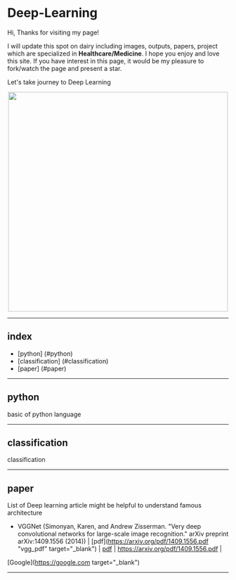 # Deep-Learning


Hi, Thanks for visiting my page!

I will update this spot on dairy including images, outputs, papers, project which are specialized in <b>Healthcare/Medicine</b>. I hope you enjoy and love this site.
If you have interest in this page, it would be my pleasure to fork/watch the page and present a star.

Let's take journey to Deep Learning

<p align="center">
 <img src="https://blogs.nvidia.com/wp-content/uploads/2018/04/xx-health-care-key-visual.jpg"; width="500px">
</p>
 
 
 ----------------
 
 
 ## index
 * [python] (#python)
 * [classification] (#classification)
 * [paper] (#paper)
 
 
 -----------------
 
 
 ## python
 
 
 basic of python language
 
 
 -----------------
 
 
 ## classification
 
 
 classification
 
 
 -------------------
 
 
 ## paper
 
 
 List of Deep learning article might be helpful to understand famous architecture
 
 - VGGNet (Simonyan, Karen, and Andrew Zisserman. "Very deep convolutional networks for large-scale image recognition." arXiv preprint arXiv:1409.1556 (2014)) | [pdf](https://arxiv.org/pdf/1409.1556.pdf "vgg_pdf" target="_blank") | [pdf][1] | <https://arxiv.org/pdf/1409.1556.pdf> |
 
[Google](https://google.com target="_blank")
 
 [1]: https://arxiv.org/pdf/1409.1556.pdf "vgg_pdf"
 
 
 --------------------
 
